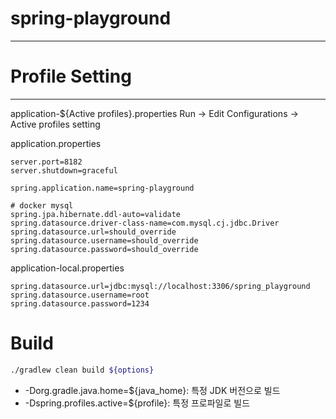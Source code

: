 # spring-playground

---

# Profile Setting

---

application-${Active profiles}.properties
Run -> Edit Configurations -> Active profiles setting

application.properties
```properties
server.port=8182
server.shutdown=graceful

spring.application.name=spring-playground

# docker mysql
spring.jpa.hibernate.ddl-auto=validate
spring.datasource.driver-class-name=com.mysql.cj.jdbc.Driver
spring.datasource.url=should_override
spring.datasource.username=should_override
spring.datasource.password=should_override
```

application-local.properties
```properties
spring.datasource.url=jdbc:mysql://localhost:3306/spring_playground
spring.datasource.username=root
spring.datasource.password=1234
```

# Build
```bash
./gradlew clean build ${options}
```
- -Dorg.gradle.java.home=${java_home}:  특정 JDK 버전으로 빌드
- -Dspring.profiles.active=${profile}: 특정 프로파일로 빌드
